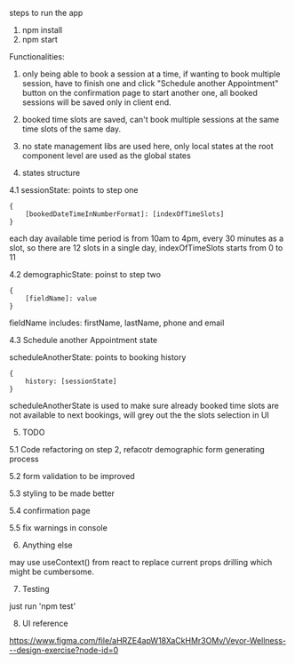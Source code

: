 steps to run the app


1. npm install
2. npm start


Functionalities:

1. only being able to book a session at a time, if wanting to book multiple session, have to finish one and click "Schedule another Appointment" button on the confirmation page to start another one, all booked sessions will be saved only in client end.

2. booked time slots are saved, can't book multiple sessions at the same time slots of the same day.

3. no state management libs are used here, only local states at the root component level are used as the global states

4. states structure

4.1 sessionState: points to step one

    {
        [bookedDateTimeInNumberFormat]: [indexOfTimeSlots]
    }

each day available time period is from 10am to 4pm, every 30 minutes as a slot, so there are 12 slots in a single day, indexOfTimeSlots starts from 0 to 11

4.2 demographicState: poinst to step two

    {
        [fieldName]: value
    }

fieldName includes: firstName, lastName, phone and email

4.3 Schedule another Appointment state

scheduleAnotherState: points to booking history

    {
        history: [sessionState]
    }

scheduleAnotherState is used to make sure already booked time slots are not available to next bookings, will grey out the the slots selection in UI

5. TODO

5.1 Code refactoring on step 2, refacotr demographic form generating process

5.2 form validation to be improved

5.3 styling to be made better

5.4 confirmation page

5.5 fix warnings in console

6. Anything else

may use useContext() from react to replace current props drilling which might be cumbersome.

7. Testing

just run 'npm test'

8. UI reference

https://www.figma.com/file/aHRZE4apW18XaCkHMr3OMv/Veyor-Wellness---design-exercise?node-id=0
